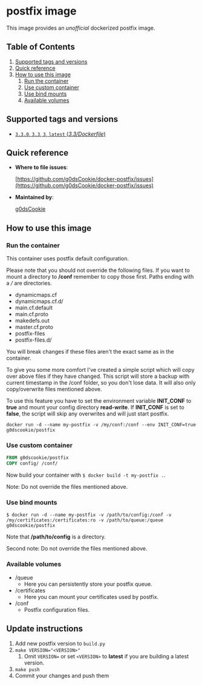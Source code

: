 # postfix image

This image provides an *unofficial* dockerized postfix image.

## Table of Contents

1. [Supported tags and versions](#supported-tags-and-versions)
2. [Quick reference](#quick-reference)
3. [How to use this image](#how-to-use-this-image)
    1. [Run the container](#run-the-container)
    2. [Use custom container](#use-custom-container)
    3. [Use bind mounts](#use-bind-mounts)
    4. [Available volumes](#available-volumes)

## Supported tags and versions

* [`3.3.0`, `3.3`, `3`, `latest` (*3.3/Dockerfile*)](https://github.com/g0dsCookie/docker-postfix/blob/master/Dockerfile)

## Quick reference

* **Where to file issues**:

    [https://github.com/g0dsCookie/docker-postfix/issues](https://github.com/g0dsCookie/docker-postfix/issues)

* **Maintained by**:

    [g0dsCookie](https://github.com/g0dsCookie)

## How to use this image

### Run the container

This container uses postfix default configuration.

Please note that you should not override the following files.
If you want to mount a directory to **/conf** remember to copy those first.
Paths ending with a */* are directories.

* dynamicmaps.cf
* dynamicmaps.cf.d/
* main.cf.default
* main.cf.proto
* makedefs.out
* master.cf.proto
* postfix-files
* postfix-files.d/

You will break changes if these files aren't the exact same as in the container.

To give you some more comfort I've created a simple script which will copy over above files if they have changed.
This script will store a backup with current timestamp in the /conf folder, so you don't lose data.
It will also only copy/overwrite files mentioned above.

To use this feature you have to set the environment variable **INIT_CONF** to **true** and mount your config directory **read-write**.
If **INIT_CONF** is set to **false**, the script will skip any overwrites and will just start postfix.

`docker run -d --name my-postfix -v /my/conf:/conf --env INIT_CONF=true g0dscookie/postfix`

### Use custom container

```Dockerfile
FROM g0dscookie/postfix
COPY config/ /conf/
```

Now build your container with `$ docker build -t my-postfix .`.

Note: Do not override the files mentioned above.

### Use bind mounts

`$ docker run -d --name my-postfix -v /path/to/config:/conf -v /my/certificates:/certificates:ro -v /path/to/queue:/queue g0dscookie/postfix`

Note that **/path/to/config** is a directory.

Second note: Do not override the files mentioned above.

### Available volumes

* /queue
  * Here you can persistently store your postfix queue.
* /certificates
  * Here you can mount your certificates used by postfix.
* /conf
  * Postfix configuration files.

## Update instructions

1. Add new postfix version to `build.py`
2. `make VERSION="<VERSION>"`
    1. Omit `VERSION=` or set `<VERSION>` to **latest** if you are building a latest version.
3. `make push`
4. Commit your changes and push them

